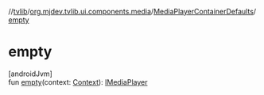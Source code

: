 //[tvlib](../../../index.md)/[org.mjdev.tvlib.ui.components.media](../index.md)/[MediaPlayerContainerDefaults](index.md)/[empty](empty.md)

# empty

[androidJvm]\
fun [empty](empty.md)(context: [Context](https://developer.android.com/reference/kotlin/android/content/Context.html)): [IMediaPlayer](../-i-media-player/index.md)
